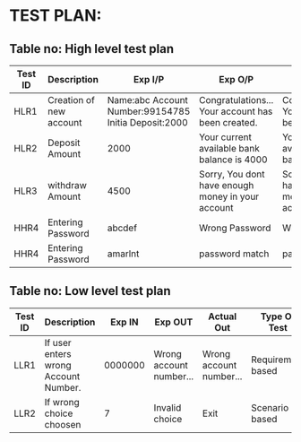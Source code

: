 # TEST PLAN:

## Table no: High level test plan

| **Test ID** | **Description**                                              | **Exp I/P** | **Exp O/P** | **Actual Out** |**Type Of Test**  |    
|-------------|--------------------------------------------------------------|------------|-------------|----------------|------------------|
|  HLR1       |Creation of new account| Name:abc  Account Number:99154785 Initia Deposit:2000|Congratulations... Your account has been created.|Congratulations... Your account has been created.|Requirement based |
|  HLR2       |Deposit Amount|2000 |Your current available bank balance is 4000|Your current available bank balance is 4000|Requirement based|
|  HLR3       |withdraw Amount|4500| Sorry, You dont have enough money in your account| Sorry, You dont have enough money in your account| Requirement based  |
|  HHR4       |Entering Password| abcdef|Wrong Password|Wrong Password|Boundary based    |
|  HHR4       |Entering Password| amarlnt|password match|password match|Boundary based    |

## Table no: Low level test plan

| **Test ID** | **Description**                                              | **Exp IN** | **Exp OUT** | **Actual Out** |**Type Of Test**  |    
|-------------|--------------------------------------------------------------|------------|-------------|----------------|------------------|
|  LLR1       |If user enters wrong Account Number. | 0000000| Wrong account number...| Wrong account number...|Requirement based |
|  LLR2       |If wrong choice choosen| 7|Invalid choice|Exit|Scenario based    |

